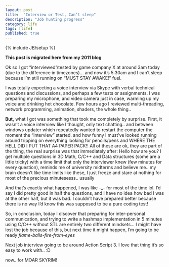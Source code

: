 ```yaml
---
layout: post
title:  "Interview or Test, Can’t sleep"
description: "Job hunting progress"
category: life
tags: [life]
published: true
---
```


{% include JB/setup %}

**This post is migrated here from my 2011 blog**

Ok so I got “interviewed”/tested by game company X at around 3am today (due to the difference in timezones)… and now it’s 5:30am and I can’t sleep because I’m still running on “MUST STAY AWAKE!” fuel.

I was totally expecting a voice interview via Skype with verbal technical questions and discussions, and perhaps a few tests or assignments. I was preparing my microphone, and video camera just in case, warming up my voice and drinking hot chocolate. Few hours ago I reviewed multi-threading, network programming, animation, shaders, the whole thing..

**But,** what I got was something that took me completely by surprise. First, it wasn’t a voice interview like I thought, only text chatting.. and between windows updater which repeatedly wanted to restart the computer the moment the “interview” started. and how funny I must’ve looked running around tripping on everything looking for pencils/pens and WHERE THE HELL DID I PUT THAT A4 PAPER PACK!! All of these are ok, they are part of the thing, the real surprise was that immediately after: Hello how are you? I get multiple questions in 3D Math, C/C++ and Data structures (some are a little tricky) with a time limit that only the interviewer knew (few minutes for every question), reminds me of university midterms and believe me.. my brain doesn’t like time limits like these, I just freeze and stare at nothing for most of the precious minutesesss.. usually

And that’s exactly what happened, I was like -_- for most of the time lol. I’d say I did pretty good in half the questions, and I have no idea how bad I was at the other half, but it was bad. I couldn’t have prepared better because there is no way I’d know this was supposed to be a pure coding test!

So, in conclusion, today I discover that preparing for inter-personal communication, and trying to write a hashmap implementation in 5 minutes using C/C++ without STL are entirely two different mindsets… I might have lost the job because of this, but next time it might happen, I’m going to be ready *flame-balls-fire-from-eyes*

Next job interview going to be around Action Script 3. I love that thing it’s so easy to work with.. :D

now.. for MOAR SKYRIM!
